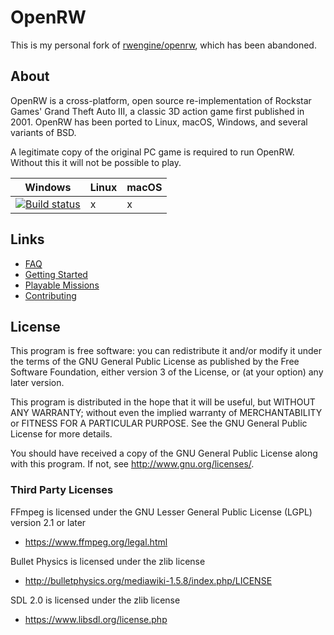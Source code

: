 # OpenRW
This is my personal fork of [rwengine/openrw](https://github.com/rwengine/openrw), which has been abandoned.

## About

OpenRW is a cross-platform, open source re-implementation of Rockstar Games'
Grand Theft Auto III, a classic 3D action game first published in 2001.
OpenRW has been ported to Linux, macOS, Windows, and several variants of BSD.

A legitimate copy of the original PC game is required to run OpenRW. Without
this it will not be possible to play.

Windows | Linux | macOS
--- | --- | ---
[![Build status](https://ci.appveyor.com/api/projects/status/2vqdn7h3g4ql38jq/branch/fork?svg=true)](https://ci.appveyor.com/project/christoph-heiss/openrw/branch/fork) | x | x

## Links

 * [FAQ](https://github.com/christoph-heiss/openrw/wiki/FAQ)
 * [Getting Started](https://github.com/christoph-heiss/openrw/wiki/Getting-Started)
 * [Playable Missions](https://github.com/christoph-heiss/openrw/wiki/Mission-tracker)
 * [Contributing](https://github.com/christoph-heiss/openrw/wiki/Contributing)

## License

This program is free software: you can redistribute it and/or modify
it under the terms of the GNU General Public License as published by
the Free Software Foundation, either version 3 of the License, or
(at your option) any later version.

This program is distributed in the hope that it will be useful,
but WITHOUT ANY WARRANTY; without even the implied warranty of
MERCHANTABILITY or FITNESS FOR A PARTICULAR PURPOSE.  See the
GNU General Public License for more details.

You should have received a copy of the GNU General Public License
along with this program.  If not, see <http://www.gnu.org/licenses/>.

### Third Party Licenses

FFmpeg is licensed under the GNU Lesser General Public License (LGPL) version 2.1 or later

* https://www.ffmpeg.org/legal.html

Bullet Physics is licensed under the zlib license

* http://bulletphysics.org/mediawiki-1.5.8/index.php/LICENSE

SDL 2.0 is licensed under the zlib license

* https://www.libsdl.org/license.php
